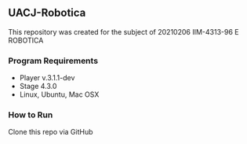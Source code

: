 ## UACJ-Robotica
This repository was created for the subject of 20210206 IIM-4313-96 E ROBOTICA

### Program Requirements
- Player v.3.1.1-dev
- Stage 4.3.0
- Linux, Ubuntu, Mac OSX

### How to Run
Clone this repo via GitHub 

